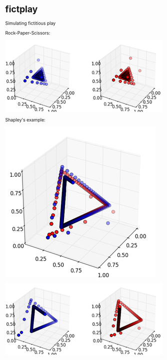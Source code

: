 fictplay
========

Simulating fictitious play

Rock-Paper-Scissors:

![Rock-Paper-Scissors](fictplay_RPS_mult.png)

Shapley's example:

![Shapley's example](fictplay_shapley.png)

![Shapley's example](fictplay_shapley_mult.png)
